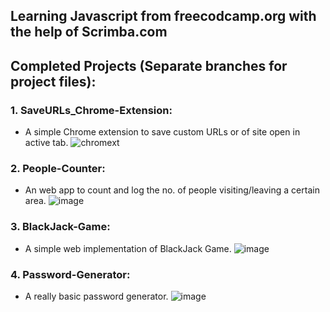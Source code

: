 ## Learning Javascript from freecodcamp.org with the help of Scrimba.com

## Completed Projects (Separate branches for project files):

### 1. SaveURLs_Chrome-Extension: 
- A simple Chrome extension to save custom URLs or of site open in active tab.
![chromext](https://github.com/user-attachments/assets/3feefc09-50e5-439e-913e-9671a7927a02)

### 2. People-Counter: 
- An web app to count and log the no. of people visiting/leaving a certain area.
![image](https://github.com/user-attachments/assets/25e516cb-3f5c-4e7a-9099-afcaf5f16404)

### 3. BlackJack-Game: 
- A simple web implementation of BlackJack Game.
![image](https://github.com/user-attachments/assets/f06f7ae8-e0bc-4758-81e9-ac81de4b74d0)

### 4. Password-Generator: 
- A really basic password generator.
![image](https://github.com/user-attachments/assets/874c1d07-348b-4194-bcbb-d54cdc763b54)


